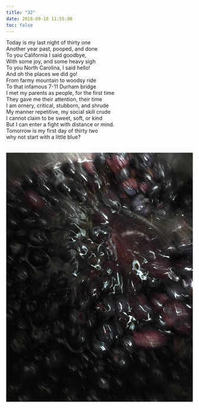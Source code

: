 ```yaml
---
title: "32"
date: 2018-09-18 11:55:00
toc: false
---
```

 
Today is my last night of thirty one<br>
Another year past, pooped, and done<br>
To you California I said goodbye,<br>
With some joy, and some heavy sigh<br>
To you North Carolina, I said hello!<br>
And oh the places we did go!<br>
From farmy mountain to woodsy ride<br>
To that infamous 7-11 Durham bridge<br>
I met my parents as people, for the first time<br>
They gave me their attention, their time<br>
I am ornery, critical, stubborn, and shrude<br>
My manner repetitive, my social skill crude<br>
I cannot claim to be sweet, soft, or kind<br>
But I can enter a fight with distance or mind.<br>
Tomorrow is my first day of thirty two<br>
why not start with a little blue?<br>

<div>
<img src="/assets/images/posts/32/32.jpg" style="padding-top:20px; padding-bottom:20px">
</div>
